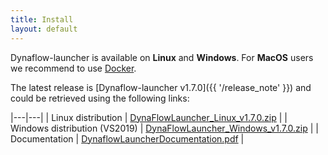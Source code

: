 ```yaml
---
title: Install
layout: default
---
```

<!--
    Except where otherwise noted, content in this website is Copyright (c)
    2015-2019, RTE (http://www.rte-france.com) and licensed under a
    CC-BY-4.0 (https://creativecommons.org/licenses/by/4.0/)
    license. All rights reserved.
-->

Dynaflow-launcher is available on **Linux** and **Windows**. For **MacOS** users we recommend to use [Docker](#docker).

The latest release is [Dynaflow-launcher v1.7.0]({{ '/release_note' }}) and could be retrieved using the following links:

|---|---|
| Linux distribution | [DynaFlowLauncher_Linux_v1.7.0.zip](https://github.com/dynawo/dynaflow-launcher/releases/download/v1.7.0/DynaFlowLauncher_Linux_v1.7.0.zip) |
| Windows distribution (VS2019) | [DynaFlowLauncher_Windows_v1.7.0.zip](https://github.com/dynawo/dynaflow-launcher/releases/download/v1.7.0/DynaFlowLauncher_Windows_v1.7.0.zip) |
| Documentation | [DynaflowLauncherDocumentation.pdf](https://github.com/dynawo/dynaflow-launcher/releases/download/v1.7.0/DynaflowLauncherDocumentation.pdf) |

